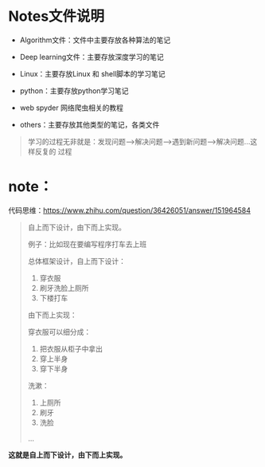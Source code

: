 # Notes文件说明

- Algorithm文件：文件中主要存放各种算法的笔记

- Deep learning文件：主要存放深度学习的笔记

- Linux：主要存放Linux 和 shell脚本的学习笔记

- python：主要存放python学习笔记

- web spyder 网络爬虫相关的教程

- others：主要存放其他类型的笔记，各类文件

> 学习的过程无非就是：发现问题-->解决问题-->遇到新问题-->解决问题...这样反复的
> 过程

# note：

代码思维：https://www.zhihu.com/question/36426051/answer/151964584

> 自上而下设计，由下而上实现。
>
> 例子：比如现在要编写程序打车去上班
>
> 总体框架设计，自上而下设计：
>
> 1. 穿衣服
> 2. 刷牙洗脸上厕所
> 3. 下楼打车
>
> 由下而上实现：
>
> 穿衣服可以细分成：
>
> 1. 把衣服从柜子中拿出
> 2. 穿上半身
> 3. 穿下半身
>
> 洗漱：
>
> 1. 上厕所
> 2. 刷牙
> 3. 洗脸
>
> ...

**这就是自上而下设计，由下而上实现。**

